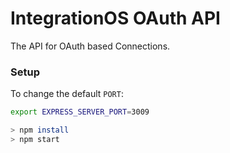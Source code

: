 # IntegrationOS OAuth API

The API for OAuth based Connections.

### Setup

To change the default `PORT`:

```bash
export EXPRESS_SERVER_PORT=3009
```

```bash
> npm install
> npm start
```
